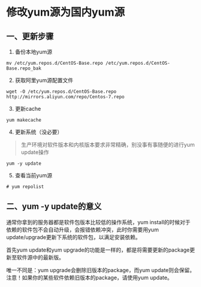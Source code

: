 # 修改yum源为国内yum源

## 一、更新步骤

1. 备份本地yum源
```
mv /etc/yum.repos.d/CentOS-Base.repo /etc/yum.repos.d/CentOS-Base.repo_bak
```

2. 获取阿里yum源配置文件
```
wget -O /etc/yum.repos.d/CentOS-Base.repo http://mirrors.aliyun.com/repo/Centos-7.repo
```

3. 更新cache
```
yum makecache
```


4. 更新系统（没必要）
> 生产环境对软件版本和内核版本要求非常精确，别没事有事随便的进行yum update操作
```
yum -y update
```

5. 查看当前yum源
```
# yum repolist
```

## 二、yum -y update的意义

通常你拿到的服务器都是软件包版本比较低的操作系统，yum install的时候对于依赖的软件包不会自动升级，会报错依赖冲突，此时你需要用yum update/upgrade更新下系统的软件包，以满足安装依赖。

首先yum update和yum upgrade的功能是一样的，都是将需要更新的package更新至软件源中的最新版。

唯一不同是：yum upgrade会删除旧版本的package，而yum update则会保留。注意！如果你的某些软件依赖旧版本的package，请使用yum update。